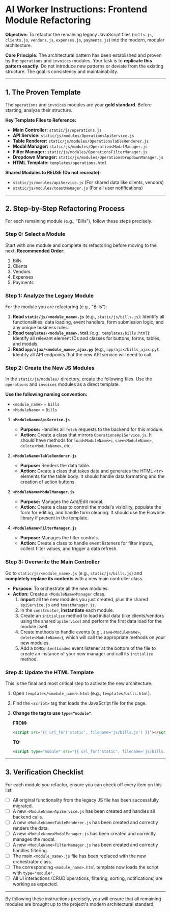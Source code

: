 # AI Worker Instructions: Frontend Module Refactoring

**Objective:** To refactor the remaining legacy JavaScript files (`bills.js`, `clients.js`, `vendors.js`, `expenses.js`, `payments.js`) into the modern, modular architecture.

**Core Principle:** The architectural pattern has been established and proven by the `operations` and `invoices` modules. Your task is to **replicate this pattern exactly**. Do not introduce new patterns or deviate from the existing structure. The goal is consistency and maintainability.

---

## 1. The Proven Template

The `operations` and `invoices` modules are your **gold standard**. Before starting, analyze their structure.

**Key Template Files to Reference:**
*   **Main Controller:** `static/js/operations.js`
*   **API Service:** `static/js/modules/OperationsApiService.js`
*   **Table Renderer:** `static/js/modules/OperationsTableRenderer.js`
*   **Modal Manager:** `static/js/modules/OperationsModalManager.js`
*   **Filter Manager:** `static/js/modules/OperationsFilterManager.js`
*   **Dropdown Manager:** `static/js/modules/OperationsDropdownManager.js`
*   **HTML Template:** `templates/operations.html`

**Shared Modules to REUSE (Do not recreate):**
*   `static/js/modules/apiService.js` (For shared data like clients, vendors)
*   `static/js/modules/toastManager.js` (For all user notifications)

---

## 2. Step-by-Step Refactoring Process

For each remaining module (e.g., "Bills"), follow these steps precisely.

### Step 0: Select a Module
Start with one module and complete its refactoring before moving to the next.
**Recommended Order:**
1.  Bills
2.  Clients
3.  Vendors
4.  Expenses
5.  Payments

### Step 1: Analyze the Legacy Module
For the module you are refactoring (e.g., "Bills"):
1.  **Read `static/js/<module_name>.js`** (e.g., `static/js/bills.js`): Identify all functionalities: data loading, event handlers, form submission logic, and any unique business rules.
2.  **Read `templates/<module_name>.html`** (e.g., `templates/bills.html`): Identify all relevant element IDs and classes for buttons, forms, tables, and modals.
3.  **Read `app/ajax/<module_name>_ajax.py`** (e.g., `app/ajax/bills_ajax.py`): Identify all API endpoints that the new API service will need to call.

### Step 2: Create the New JS Modules
In the `static/js/modules/` directory, create the following files. Use the `operations` and `invoices` modules as a direct template.

**Use the following naming convention:**
*   `<module_name>` = `bills`
*   `<ModuleName>` = `Bills`

1.  **` <ModuleName>ApiService.js `**
    *   **Purpose:** Handles all `fetch` requests to the backend for this module.
    *   **Action:** Create a class that mirrors `OperationsApiService.js`. It should have methods for `load<ModuleName>s`, `save<ModuleName>`, `delete<ModuleName>`, etc.

2.  **` <ModuleName>TableRenderer.js `**
    *   **Purpose:** Renders the data table.
    *   **Action:** Create a class that takes data and generates the HTML `<tr>` elements for the table body. It should handle data formatting and the creation of action buttons.

3.  **` <ModuleName>ModalManager.js `**
    *   **Purpose:** Manages the Add/Edit modal.
    *   **Action:** Create a class to control the modal's visibility, populate the form for editing, and handle form clearing. It should use the Flowbite library if present in the template.

4.  **` <ModuleName>FilterManager.js `**
    *   **Purpose:** Manages the filter controls.
    *   **Action:** Create a class to handle event listeners for filter inputs, collect filter values, and trigger a data refresh.

### Step 3: Overwrite the Main Controller
Go to `static/js/<module_name>.js` (e.g., `static/js/bills.js`) and **completely replace its contents** with a new main controller class.

*   **Purpose:** To orchestrate all the new modules.
*   **Action:** Create a `<ModuleName>Manager` class.
    1.  **Import** all the new modules you just created, plus the shared `apiService.js` and `toastManager.js`.
    2.  In the `constructor`, **instantiate** each module.
    3.  Create an `initialize` method to load initial data (like clients/vendors using the shared `apiService`) and perform the first data load for the module itself.
    4.  Create methods to handle events (e.g., `save<ModuleName>`, `delete<ModuleName>`), which will call the appropriate methods on your new modules.
    5.  Add a `DOMContentLoaded` event listener at the bottom of the file to create an instance of your new manager and call its `initialize` method.

### Step 4: Update the HTML Template
This is the final and most critical step to activate the new architecture.
1.  Open `templates/<module_name>.html` (e.g., `templates/bills.html`).
2.  Find the `<script>` tag that loads the JavaScript file for the page.
3.  **Change the tag to use `type="module"`**.

    **FROM:**
    ```html
    <script src="{{ url_for('static', filename='js/bills.js') }}"></script>
    ```

    **TO:**
    ```html
    <script type="module" src="{{ url_for('static', filename='js/bills.js') }}"></script>
    ```

---

## 3. Verification Checklist

For each module you refactor, ensure you can check off every item on this list:

- [ ] All original functionality from the legacy JS file has been successfully migrated.
- [ ] A new `<ModuleName>ApiService.js` has been created and handles all backend calls.
- [ ] A new `<ModuleName>TableRenderer.js` has been created and correctly renders the data.
- [ ] A new `<ModuleName>ModalManager.js` has been created and correctly manages the modal.
- [ ] A new `<ModuleName>FilterManager.js` has been created and correctly handles filtering.
- [ ] The main `<module_name>.js` file has been replaced with the new orchestrator class.
- [ ] The corresponding `<module_name>.html` template now loads the script with `type="module"`.
- [ ] All UI interactions (CRUD operations, filtering, sorting, notifications) are working as expected.

---

By following these instructions precisely, you will ensure that all remaining modules are brought up to the project's modern architectural standard.
